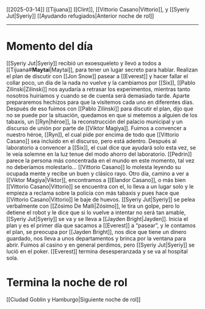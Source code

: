 [[2025-03-14]]
[[Tijuana]]
[[Clint]], [[Vittorio Casano|Vittorio]], y [[Syeriy Jut|Syeriy]]
[[Ayudando refugiados|Anterior noche de rol]]

---
# Momento del día
[[Syeriy Jut|Syeriy]] recibió un exoesqueleto y llevó a todos a [[Tijuana#**Maytai**|Maytai]], para tener un lugar secreto para hablar. Realizan el plan de discutir con [[Jon Snow]] pasear a [[Everest]] y hacer fallar el collar poco, un día de la nada no vuelve y la cambiamos por [[Six]], [[Pablo Zilinski|Zilinski]] nos ayudaría a retrasar los experimentos, mientras tanto nosotros huiríamos y cuando se de cuenta será demasiado tarde. Aparte prepararemos hechizos para que la visitemos cada uno en diferentes días. 
Después de eso fuimos con [[Pablo Zilinski]] para discutir el plan, dijo que no se puede por la situación, quedamos en que si metemos a alguien de los tabaxis, un [[Ryn|héroe]], la reconstrucción del palacio municipal y un discurso de unión por parte de [[Viktor Magiya]]. Fuimos a convencer a nuestro héroe, [[Ryn]], el cual pide por encima de todo que [[Vittorio Casano]] sea incluido en el discurso, pero está adentro. Después al laboratorio a convencer a [[Six]], el cual dice que ayudará solo esta vez, se le veía solemne en la luz tenue del modo ahorro del laboratorio.
[[Pedrin]] parece la persona más concentrada en el mundo en este momento, tal vez no deberíamos molestarlo… [[Vittorio Casano]] lo molesta leyendo su ocupada mente y recibe un buen y clásico rayo.
Otro día, camino a ver a [[Viktor Magiya|Viktor]], encontramos a [[Elandor Casano]], o más bien [[Vittorio Casano|Vittorio]] se encuentra con el, lo lleva a un lugar solo y le empieza a reclama sobre la policía con más tabaxis y pues hace que [[Vittorio Casano|Vittorio]] le baje de huevos.
[[Syeriy Jut|Syeriy]] se pelea verbalmente con [[Zósimo De Malli|Zósimo]], le tira un golpe, pero lo detiene el robot y le dice que si lo vuelve a intentar no será tan amable, [[Syeriy Jut|Syeriy]] se va y se lleva a [[Jayden Bright|Jayden]].
Inicia el plan y es el primer día que sacamos a [[Everest]] a “pasear”, y le contamos el plan, se preocupa por [[Jayden Bright]], nos dice que tiene un dinero guardado, nos lleva a unos departamentos y brinca por la ventana para abrir. Fuimos al casino y en general perdimos, pero [[Syeriy Jut|Syeriy]] se lució en el poker.
[[Everest]] termina desesperanzada y se va al hospital sola.
# Termina la noche de rol
[[Ciudad Goblin y Hamburgo|Siguiente noche de rol]]